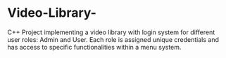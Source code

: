 # Video-Library-
C++ Project implementing a video library with login system for different user roles: Admin and User. Each role is assigned unique credentials and has access to specific functionalities within a menu system.
